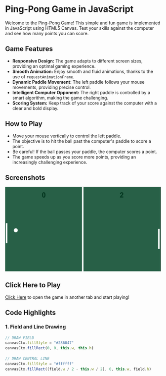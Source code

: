 # Ping-Pong Game in JavaScript

Welcome to the Ping-Pong Game! This simple and fun game is implemented in JavaScript using HTML5 Canvas. Test your skills against the computer and see how many points you can score.

## Game Features

- **Responsive Design:** The game adapts to different screen sizes, providing an optimal gaming experience.
- **Smooth Animation:** Enjoy smooth and fluid animations, thanks to the use of `requestAnimationFrame`.
- **Dynamic Paddle Movement:** The left paddle follows your mouse movements, providing precise control.
- **Intelligent Computer Opponent:** The right paddle is controlled by a smart algorithm, making the game challenging.
- **Scoring System:** Keep track of your score against the computer with a clear and bold display.

## How to Play

- Move your mouse vertically to control the left paddle.
- The objective is to hit the ball past the computer's paddle to score a point.
- Be careful! If the ball passes your paddle, the computer scores a point.
- The game speeds up as you score more points, providing an increasingly challenging experience.

## Screenshots

![Gameplay Screenshot](img/Captura%20de%20tela%202024-01-15%20211506.png)

## Click Here to Play

[Click Here](https://fs-kayky.github.io/Ping-Pong-Game/) to open the game in another tab and start playing!

## Code Highlights

### 1. Field and Line Drawing

```javascript
// DRAW FIELD
canvasCtx.fillStyle = "#286047"
canvasCtx.fillRect(0, 0, this.w, this.h)

// DRAW CENTRAL LINE
canvasCtx.fillStyle = "#ffffff"
canvasCtx.fillRect((field.w / 2 - this.w / 2), 0, this.w, field.h)
